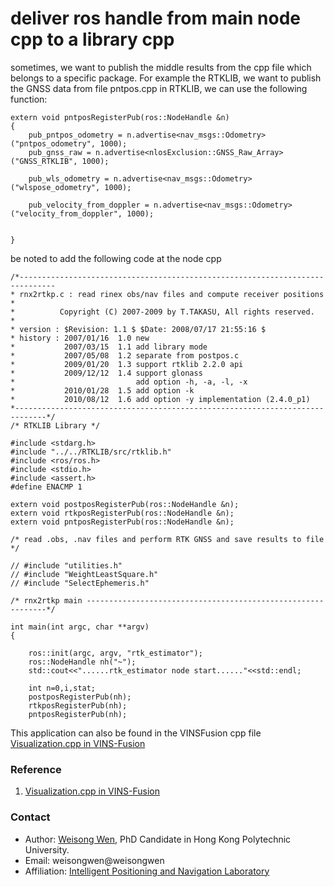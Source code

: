 # deliver ros handle from main node cpp to a library cpp
sometimes, we want to publish the middle results from the cpp file which belongs to a specific package. For example the RTKLIB, we want to publish the GNSS data from file pntpos.cpp in RTKLIB, we can use the following function:
```
extern void pntposRegisterPub(ros::NodeHandle &n)
{
    pub_pntpos_odometry = n.advertise<nav_msgs::Odometry>("pntpos_odometry", 1000);
    pub_gnss_raw = n.advertise<nlosExclusion::GNSS_Raw_Array>("GNSS_RTKLIB", 1000);

    pub_wls_odometry = n.advertise<nav_msgs::Odometry>("wlspose_odometry", 1000);

    pub_velocity_from_doppler = n.advertise<nav_msgs::Odometry>("velocity_from_doppler", 1000);


}
```

be noted to add the following code at the node cpp
```
/*------------------------------------------------------------------------------
* rnx2rtkp.c : read rinex obs/nav files and compute receiver positions
*
*          Copyright (C) 2007-2009 by T.TAKASU, All rights reserved.
*
* version : $Revision: 1.1 $ $Date: 2008/07/17 21:55:16 $
* history : 2007/01/16  1.0 new
*           2007/03/15  1.1 add library mode
*           2007/05/08  1.2 separate from postpos.c
*           2009/01/20  1.3 support rtklib 2.2.0 api
*           2009/12/12  1.4 support glonass
*                           add option -h, -a, -l, -x
*           2010/01/28  1.5 add option -k
*           2010/08/12  1.6 add option -y implementation (2.4.0_p1)
*-----------------------------------------------------------------------------*/
/* RTKLIB Library */

#include <stdarg.h>
#include "../../RTKLIB/src/rtklib.h"
#include <ros/ros.h>
#include <stdio.h>
#include <assert.h>
#define ENACMP 1

extern void postposRegisterPub(ros::NodeHandle &n);
extern void rtkposRegisterPub(ros::NodeHandle &n);
extern void pntposRegisterPub(ros::NodeHandle &n);

/* read .obs, .nav files and perform RTK GNSS and save results to file */

// #include "utilities.h"
// #include "WeightLeastSquare.h"
// #include "SelectEphemeris.h"

/* rnx2rtkp main -------------------------------------------------------------*/

int main(int argc, char **argv)
{
	
    ros::init(argc, argv, "rtk_estimator");
	ros::NodeHandle nh("~");
    std::cout<<"......rtk_estimator node start......"<<std::endl;

    int n=0,i,stat;
	postposRegisterPub(nh);
	rtkposRegisterPub(nh);
	pntposRegisterPub(nh);
```
This application can also be found in the VINSFusion cpp file [Visualization.cpp in VINS-Fusion](https://github.com/HKUST-Aerial-Robotics/VINS-Fusion/blob/master/vins_estimator/src/utility/visualization.cpp#L34)

### Reference
1. [Visualization.cpp in VINS-Fusion](https://github.com/HKUST-Aerial-Robotics/VINS-Fusion/blob/master/vins_estimator/src/utility/visualization.cpp#L161)
<!-- 2. [Quick Intro to Git and GitHub](https://hplgit.github.io/teamods/bitgit/Langtangen_bitgit_4print.pdf) -->


### Contact
- Author: [Weisong Wen](https://weisongwen.wixsite.com/weisongwen), PhD Candidate in Hong Kong Polytechnic University.
- Email: weisongwen@weisongwen
- Affiliation: [Intelligent Positioning and Navigation Laboratory](https://www.polyu-ipn-lab.com/)